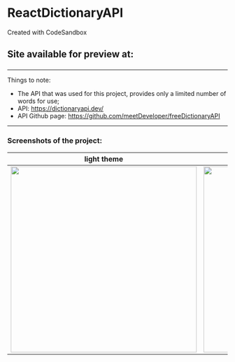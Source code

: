 # ReactDictionaryAPI
Created with CodeSandbox
## Site available for preview at: 
###
<hr/>

Things to note:
- The API that was used for this project, provides only a limited number of words for use;
- API: https://dictionaryapi.dev/
- API Github page: https://github.com/meetDeveloper/freeDictionaryAPI

<hr/>

### Screenshots of the project:
|light theme| dark theme|
|--------------------------------------------------------------------------------------------------------------------------------------------|---------------------------------------------------------------------------------------------------------|
|<img src="https://user-images.githubusercontent.com/23364111/222955322-d9d61fb8-5167-4516-9298-ba8eb3243bf9.png" width="425"/> |<img src="https://user-images.githubusercontent.com/23364111/222955281-6a99e8a9-36c2-4c35-8076-cb9a6a38adbf.png" width="425"/>|
